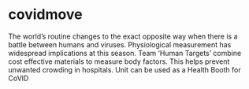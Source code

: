 # covidmove
The world’s routine changes to the exact opposite way when there is a battle between humans and viruses. Physiological measurement has widespread implications at this season. Team ‘Human Targets’  combine cost effective materials to measure body factors. This helps prevent unwanted crowding in hospitals. Unit can be used as a Health Booth for CoVID
